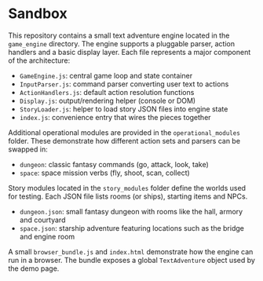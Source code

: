 # Sandbox

This repository contains a small text adventure engine located in the `game_engine` directory. The engine supports a pluggable parser, action handlers and a basic display layer. Each file represents a major component of the architecture:

- `GameEngine.js`: central game loop and state container
- `InputParser.js`: command parser converting user text to actions
- `ActionHandlers.js`: default action resolution functions
- `Display.js`: output/rendering helper (console or DOM)
- `StoryLoader.js`: helper to load story JSON files into engine state
- `index.js`: convenience entry that wires the pieces together

Additional operational modules are provided in the `operational_modules` folder. These demonstrate how different action sets and parsers can be swapped in:

- `dungeon`: classic fantasy commands (go, attack, look, take)
- `space`: space mission verbs (fly, shoot, scan, collect)

Story modules located in the `story_modules` folder define the worlds used for testing. Each JSON file lists rooms (or ships), starting items and NPCs.

- `dungeon.json`: small fantasy dungeon with rooms like the hall, armory and courtyard
- `space.json`: starship adventure featuring locations such as the bridge and engine room

A small `browser_bundle.js` and `index.html` demonstrate how the engine can run in a browser. The bundle exposes a global `TextAdventure` object used by the demo page.
